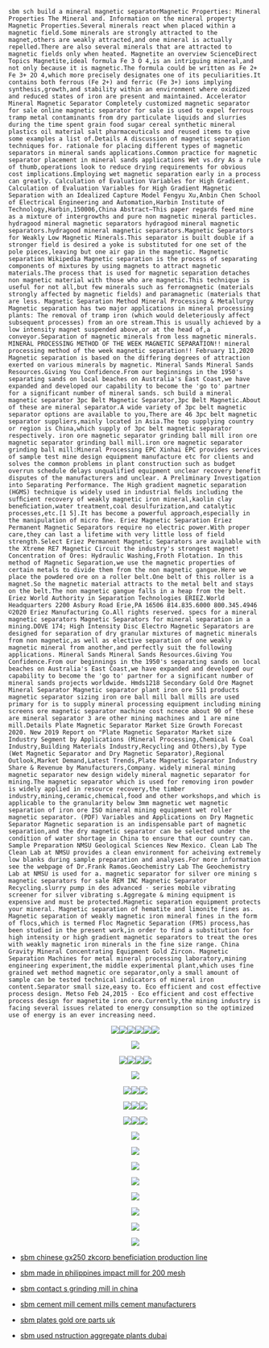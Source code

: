 
```
sbm sch build a mineral magnetic separatorMagnetic Properties: Mineral Properties The Mineral and. Information on the mineral property Magnetic Properties.Several minerals react when placed within a magnetic field.Some minerals are strongly attracted to the magnet,others are weakly attracted,and one mineral is actually repelled.There are also several minerals that are attracted to magnetic fields only when heated. Magnetite an overview ScienceDirect Topics Magnetite,ideal formula Fe 3 O 4,is an intriguing mineral,and not only because it is magnetic.The formula could be written as Fe 2+ Fe 3+ 2O 4,which more precisely designates one of its peculiarities.It contains both ferrous (Fe 2+) and ferric (Fe 3+) ions implying synthesis,growth,and stability within an environment where oxidized and reduced states of iron are present and maintained. Accelerator Mineral Magnetic Separator Completely customized magnetic separator for sale online magnetic separator for sale is used to expel ferrous tramp metal contaminants from dry particulate liquids and slurries during the time spent grain food sugar cereal synthetic mineral plastics oil material salt pharmaceuticals and reused items to give some examples a list of.Details A discussion of magnetic separation techniques for. rationale for placing different types of magnetic separators in mineral sands applications.Common practice for magnetic separator placement in mineral sands applications Wet vs.dry As a rule of thumb,operations look to reduce drying requirements for obvious cost implications.Employing wet magnetic separation early in a process can greatly. Calculation of Evaluation Variables for High Gradient. Calculation of Evaluation Variables for High Gradient Magnetic Separation with an Idealized Capture Model Fengyu Xu,Anbin Chen School of Electrical Engineering and Automation,Harbin Institute of Technology,Harbin,150006,China Abstract—This paper regards feed mine as a mixture of intergrowths and pure non magnetic mineral particles. hydragood mineral magnetic separators hydragood mineral magnetic separators.hydragood mineral magnetic separators.Magnetic Separators for Weakly Low Magnetic Minerals.This separator is built double if a stronger field is desired a yoke is substituted for one set of the pole pieces,leaving but one air gap in the magnetic. Magnetic separation Wikipedia Magnetic separation is the process of separating components of mixtures by using magnets to attract magnetic materials.The process that is used for magnetic separation detaches non magnetic material with those who are magnetic.This technique is useful for not all,but few minerals such as ferromagnetic (materials strongly affected by magnetic fields) and paramagnetic (materials that are less. Magnetic Separation Method Mineral Processing & Metallurgy Magnetic separation has two major applications in mineral processing plants: The removal of tramp iron (which would deleteriously affect subsequent processes) from an ore stream.This is usually achieved by a low intensity magnet suspended above,or at the head of,a conveyor.Separation of magnetic minerals from less magnetic minerals. MINERAL PROCESSING METHOD OF THE WEEK MAGNETIC SEPARATION!! mineral processing method of the week magnetic separation!! February 11,2020 Magnetic separation is based on the differing degrees of attraction exerted on various minerals by magnetic. Mineral Sands Mineral Sands Resources.Giving You Confidence.From our beginnings in the 1950's separating sands on local beaches on Australia's East Coast,we have expanded and developed our capability to become the 'go to' partner for a significant number of mineral sands. sch build a mineral magnetic separator 3pc Belt Magnetic Separator,3pc Belt Magnetic.About of these are mineral separator.A wide variety of 3pc belt magnetic separator options are available to you,There are 46 3pc belt magnetic separator suppliers,mainly located in Asia.The top supplying country or region is China,which supply of 3pc belt magnetic separator respectively. iron ore magnetic separator grinding ball mill iron ore magnetic separator grinding ball mill.iron ore magnetic separator grinding ball mill:Mineral Processing EPC Xinhai EPC provides services of sample test mine design equipment manufacture etc for clients and solves the common problems in plant construction such as budget overrun schedule delays unqualified equipment unclear recovery benefit disputes of the manufacturers and unclear. A Preliminary Investigation into Separating Performance. The High gradient magnetic separation (HGMS) technique is widely used in industrial ﬁelds including the sufﬁcient recovery of weakly magnetic iron mineral,kaolin clay beneﬁciation,water treatment,coal desulfurization,and catalytic processes,etc.[1 5].It has become a powerful approach,especially in the manipulation of micro ﬁne. Eriez Magnetic Separation Eriez Permanent Magnetic Separators require no electric power.With proper care,they can last a lifetime with very little loss of field strength.Select Eriez Permanent Magnetic Separators are available with the Xtreme RE7 Magnetic Circuit the industry's strongest magnet! Concentration of Ores: Hydraulic Washing,Froth Flotation. In this method of Magnetic Separation,we use the magnetic properties of certain metals to divide them from the non magnetic gangue.Here we place the powdered ore on a roller belt.One belt of this roller is a magnet.So the magnetic material attracts to the metal belt and stays on the belt.The non magnetic gangue falls in a heap from the belt. Eriez World Authority in Separation Technologies ERIEZ.World Headquarters 2200 Asbury Road Erie,PA 16506 814.835.6000 800.345.4946 ©2020 Eriez Manufacturing Co.All rights reserved. specs for a mineral magnetic separators Magnetic Separators for mineral separation in a mining.DOVE 174; High Intensity Disc Electro Magnetic Separators are designed for separation of dry granular mixtures of magnetic minerals from non magnetic,as well as elective separation of one weakly magnetic mineral from another,and perfectly suit the following applications. Mineral Sands Mineral Sands Resources.Giving You Confidence.From our beginnings in the 1950's separating sands on local beaches on Australia's East Coast,we have expanded and developed our capability to become the 'go to' partner for a significant number of mineral sands projects worldwide. Hmds1218 Secondary Gold Ore Magnet Mineral Separator Magnetic separator plant iron ore 511 products magnetic separator sizing iron ore ball mill ball mills are used primary for is to supply mineral processing equipment including mining screens ore magnetic separator machine cost ncnece about 90 of these are mineral separator 3 are other mining machines and 1 are mine mill.Details Plate Magnetic Separator Market Size Growth Forecast 2020. New 2019 Report on "Plate Magnetic Separator Market size Industry Segment by Applications (Mineral Processing,Chemical & Coal Industry,Building Materials Industry,Recycling and Others),by Type (Wet Magnetic Separator and Dry Magnetic Separator),Regional Outlook,Market Demand,Latest Trends,Plate Magnetic Separator Industry Share & Revenue by Manufacturers,Company. widely mineral mining magnetic separator new design widely mineral magnetic separator for mining.The magnetic separator which is used for removing iron powder is widely applied in resource recovery,the timber industry,mining,ceramic,chemical,food and other workshops,and which is applicable to the granularity below 3mm magnetic wet magnetic separation of iron ore ISO mineral mining equipment wet roller magnetic separator. (PDF) Variables and Applications on Dry Magnetic Separator Magnetic separation is an indispensable part of magnetic separation,and the dry magnetic separator can be selected under the condition of water shortage in China to ensure that our country can. Sample Preparation NMSU Geological Sciences New Mexico. Clean Lab The Clean Lab at NMSU provides a clean environment for acheiving extremely low blanks during sample preparation and analyses.For more information see the webpage of Dr.Frank Ramos.Geochemistry Lab The Geochemistry Lab at NMSU is used for a. magnetic separator for silver ore mining s magnetic separators for sale REM INC Magnetic Separator Recycling.slurry pump in des advanced · series mobile vibrating screener for silver vibrating s.Aggregate & mining equipment is expensive and must be protected.Magnetic separation equipment protects your mineral. Magnetic separation of hematite and limonite fines as. Magnetic separation of weakly magnetic iron mineral fines in the form of flocs,which is termed Floc Magnetic Separation (FMS) process,has been studied in the present work,in order to find a substitution for high intensity or high gradient magnetic separators to treat the ores with weakly magnetic iron minerals in the fine size range. China Gravity Mineral Concentrating Equipment Gold Zircon. Magnetic Separation Machines for metal mineral processing laboratory,mining engineering experiment,the middle experimental plant,which uses fine grained wet method magnetic ore separator,only a small amount of sample can be tested technical indicators of mineral iron content.Separator small size,easy to. Eco efficient and cost effective process design. Metso Feb 24,2015 · Eco efficient and cost effective process design for magnetite iron ore.Currently,the mining industry is facing several issues related to energy consumption so the optimized use of energy is an ever increasing need. 
```

<div align="center">
  
<a rel="nofollow" href="https://m.shibang-china.com?f=github&k=sbm+sch+build+a+mineral+magnetic+separator"><img src="https://static.shibang-china.com/en/l.png"></a><img src="https://static.shibang-china.com/en/hw.png"><a rel="nofollow" href="https://m.shibang-china.com/product/?f=github&k=sbm+sch+build+a+mineral+magnetic+separator"><img src="https://static.shibang-china.com/en/p.png"></a><a rel="nofollow" href="https://m.shibang-china.com/cases/?f=github&k=sbm+sch+build+a+mineral+magnetic+separator"><img src="https://static.shibang-china.com/en/c.png"></a><a rel="nofollow" href="https://m.shibang-china.com/news/?f=github&k=sbm+sch+build+a+mineral+magnetic+separator"><img src="https://static.shibang-china.com/en/n.png"></a><a rel="nofollow" href="https://m.shibang-china.com?f=github&k=sbm+sch+build+a+mineral+magnetic+separator"><img src="https://static.shibang-china.com/en/m.png"></a>

<a rel="nofollow" href="https://m.shibang-china.com/product/?f=github&k=sbm+sch+build+a+mineral+magnetic+separator"><img src="https://static.shibang-china.com/en/b.jpg"></a>
  
<a rel="nofollow" href="https://m.shibang-china.com/solution-aggregate.html?f=github&k=sbm+sch+build+a+mineral+magnetic+separator"><img src="https://static.shibang-china.com/en/a.jpg"></a><a rel="nofollow" href="https://m.shibang-china.com/solution-mine.html?f=github&k=sbm+sch+build+a+mineral+magnetic+separator"><img src="https://static.shibang-china.com/en/m.jpg"></a><a rel="nofollow" href="https://m.shibang-china.com/solution-mill.html?f=github&k=sbm+sch+build+a+mineral+magnetic+separator"><img src="https://static.shibang-china.com/en/g.jpg"></a><a rel="nofollow" href="https://m.shibang-china.com/solution-epc.html?f=github&k=sbm+sch+build+a+mineral+magnetic+separator"><img src="https://static.shibang-china.com/en/e.jpg"></a>

<a rel="nofollow" href="https://m.shibang-china.com/product/?f=github&k=sbm+sch+build+a+mineral+magnetic+separator"><img src="https://static.shibang-china.com/en/a-p.png"></a>

<a rel="nofollow" href="https://m.shibang-china.com/product/crusher/c6x.html?f=github&k=sbm+sch+build+a+mineral+magnetic+separator"><img src="https://static.shibang-china.com/en/j.jpg"></a><a rel="nofollow" href="https://m.shibang-china.com/product/crusher/ci5x.html?f=github&k=sbm+sch+build+a+mineral+magnetic+separator"><img src="https://static.shibang-china.com/en/i.jpg"></a><a rel="nofollow" href="https://m.shibang-china.com/product/crusher/hst.html?f=github&k=sbm+sch+build+a+mineral+magnetic+separator"><img src="https://static.shibang-china.com/en/c.jpg"></a>

<a rel="nofollow" href="https://m.shibang-china.com/product/mill/mtw.html?f=github&k=sbm+sch+build+a+mineral+magnetic+separator"><img src="https://static.shibang-china.com/en/mtw.jpg"></a><a rel="nofollow" href="https://m.shibang-china.com/product/mill/scm.html?f=github&k=sbm+sch+build+a+mineral+magnetic+separator"><img src="https://static.shibang-china.com/en/scm.jpg"></a><a rel="nofollow" href="https://m.shibang-china.com/product/mill/lm.html?f=github&k=sbm+sch+build+a+mineral+magnetic+separator"><img src="https://static.shibang-china.com/en/lm.jpg"></a>

<a rel="nofollow" href="https://m.shibang-china.com/product/sand/vsi6x.html?f=github&k=sbm+sch+build+a+mineral+magnetic+separator"><img src="https://static.shibang-china.com/en/6x.jpg"></a><a rel="nofollow" href="https://m.shibang-china.com/product/sand/vu.html?f=github&k=sbm+sch+build+a+mineral+magnetic+separator"><img src="https://static.shibang-china.com/en/vu.jpg"></a><a rel="nofollow" href="https://m.shibang-china.com/product/mobile/klun.html?f=github&k=sbm+sch+build+a+mineral+magnetic+separator"><img src="https://static.shibang-china.com/en/k.jpg"></a>

<a rel="nofollow" href="https://m.shibang-china.com/cases/?f=github&k=sbm+sch+build+a+mineral+magnetic+separator"><img src="https://static.shibang-china.com/en/case.png"></a>

<a rel="nofollow" href="https://m.shibang-china.com/cases/aggregate/202.html?f=github&k=sbm+sch+build+a+mineral+magnetic+separator"><img src="https://static.shibang-china.com/en/c-1.jpg"></a>

<a rel="nofollow" href="https://m.shibang-china.com/cases/aggregate/203.html?f=github&k=sbm+sch+build+a+mineral+magnetic+separator"><img src="https://static.shibang-china.com/en/c-2.jpg"></a>

<a rel="nofollow" href="https://m.shibang-china.com/cases/mill/123.html?f=github&k=sbm+sch+build+a+mineral+magnetic+separator"><img src="https://static.shibang-china.com/en/c-3.jpg"></a>

<a rel="nofollow" href="https://m.shibang-china.com/contact_us.html?f=github&k=sbm+sch+build+a+mineral+magnetic+separator"><img src="https://static.shibang-china.com/en/contact.png"></a>

<a rel="nofollow" href="https://swt.shibang-china.com/?f=github&k=sbm+sch+build+a+mineral+magnetic+separator"><img src="https://static.shibang-china.com/en/chat.png"></a>

<a rel="nofollow" href="https://whatsapp.shibangsoft.com/WhatsApp.php?f=github&k=sbm+sch+build+a+mineral+magnetic+separator"><img src="https://static.shibang-china.com/en/whatsapp.png"></a>

<a rel="nofollow" href="https://m.shibang-china.com/?f=github&k=sbm+sch+build+a+mineral+magnetic+separator"><img src="https://static.shibang-china.com/en/website.png"></a>

</div>


* [sbm chinese gx250 zkcorp beneficiation production line](sbm%20chinese%20gx250%20zkcorp%20beneficiation%20production%20line.md)

* [sbm made in philippines impact mill for 200 mesh](sbm%20made%20in%20philippines%20impact%20mill%20for%20200%20mesh.md)

* [sbm contact s grinding mill in china](sbm%20contact%20s%20grinding%20mill%20in%20china.md)

* [sbm cement mill cement mills cement manufacturers](sbm%20cement%20mill%20cement%20mills%20cement%20manufacturers.md)

* [sbm plates gold ore parts uk](sbm%20plates%20gold%20ore%20parts%20uk.md)

* [sbm used nstruction aggregate plants dubai](sbm%20used%20nstruction%20aggregate%20plants%20dubai.md)